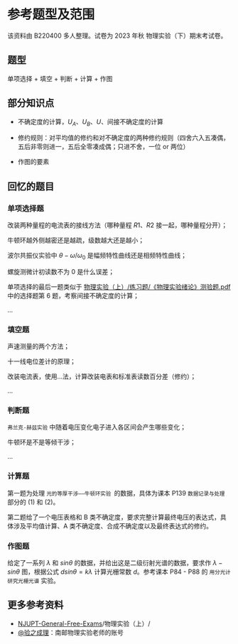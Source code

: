 # 参考题型及范围

该资料由 B220400 多人整理。试卷为 2023 年秋 物理实验（下）期末考试卷。

## 题型

单项选择 + 填空 + 判断 + 计算 + 作图

## 部分知识点

- 不确定度的计算，$U_A$、$U_B$、$U$、间接不确定度的计算

- 修约规则：对平均值的修约和对不确定度的两种修约规则（四舍六入五凑偶，五后非零则进一，五后全零凑成偶；只进不舍，一位 or 两位）
- 作图的要素

## 回忆的题目

### 单项选择题

改装两种量程的电流表的接线方法（哪种量程 $R1$、$R2$ 接一起，哪种量程分开）；

牛顿环越外侧越密还是越疏，级数越大还是越小；

波尔共振仪实验中 $\theta-\omega/\omega_0$ 是幅频特性曲线还是相频特性曲线；

螺旋测微计初读数不为 0 是什么误差；

单项选择的最后一题类似于 [物理实验（上）/练习题/《物理实验绪论》测验题.pdf](https://github.com/NJUPTFreeExams/NJUPT-General-Free-Exams/blob/master/%E7%89%A9%E7%90%86%E5%AE%9E%E9%AA%8C%EF%BC%88%E4%B8%8A%EF%BC%89/%E7%BB%83%E4%B9%A0%E9%A2%98/%E3%80%8A%E7%89%A9%E7%90%86%E5%AE%9E%E9%AA%8C%E7%BB%AA%E8%AE%BA%E3%80%8B%E6%B5%8B%E9%AA%8C%E9%A2%98.pdf) 中的选择题第 6 题，考察间接不确定度的计算；

...

### 填空题

声速测量的两个方法；

十一线电位差计的原理；

改装电流表，使用...法，计算改装电表和标准表读数百分差（修约）；

...

### 判断题

`弗兰克-赫兹实验` 中随着电压变化电子进入各区间会产生哪些变化；

牛顿环是不是等倾干涉；

...

### 计算题

第一题为处理 `光的等厚干涉——牛顿环实验 `的数据，具体为课本 P139 `数据记录与处理` 部分的 (1) 和 (2)。

第二题给了一个电压表格和 B 类不确定度，要求完整计算最终电压的表达式，具体涉及平均值计算、A 类不确定度、合成不确定度以及最终表达式的修约。

### 作图题

给定了一系列 $\lambda$ 和 $sin\theta$ 的数据，并给出这是二级衍射光谱的数据，要求作 $\lambda-sin\theta$ 图，根据公式 $dsin\theta=k\lambda$ 计算光栅常数 $d$。参考课本 P84 - P88 的 `用分光计研究光栅光谱` 实验。 

## 更多参考资料

- [NJUPT-General-Free-Exams](https://github.com/NJUPTFreeExams/NJUPT-General-Free-Exams/tree/master)/物理实验（上）/
- [@验之成理](https://space.bilibili.com/2114171048)：南邮物理实验老师的账号